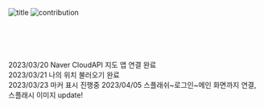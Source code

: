 ![title](https://github.com/jordan-comlinee/parkingAndroid/assets/82654401/52bb2d5d-b4da-4783-a471-c1eee671109c)
![contribution](https://github.com/jordan-comlinee/parkingAndroid/assets/82654401/0175b95e-66af-44c7-bd96-cad9bf16ea95)
<br><br><br><br><br><br>
2023/03/20 Naver CloudAPI 지도 앱 연결 완료<br>
2023/03/21 나의 위치 불러오기 완료<br>
2023/03/23 마커 표시 진행중
2023/04/05 스플래쉬~로그인~메인 화면까지 연결, 스플래시 이미지 update!
